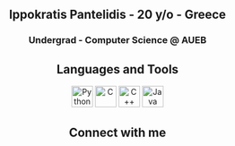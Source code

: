 <div align="center">
  
<h2> Ippokratis Pantelidis - 20 y/o - Greece </h2>

<h3> Undergrad - Computer Science @ AUEB </h3>



## Languages and Tools

[<img src="https://i0.wp.com/tinkercademy.com/wp-content/uploads/2018/04/python-icon.png?ssl=1" alt="Python" height="38">](https://www.python.org/)
[<img src="https://i.imgur.com/mSlQNgx.png" alt="C" height="38">](https://www.learn-c.org/)
[<img src="https://cdn-icons-png.flaticon.com/512/6132/6132222.png" alt="C++" height="38">](https://www.learn-cpp.org/)
[<img src="https://cdn-icons-png.flaticon.com/512/5968/5968282.png" alt="Java" height="38">](https://www.java.com/)

## Connect with me

</div>
